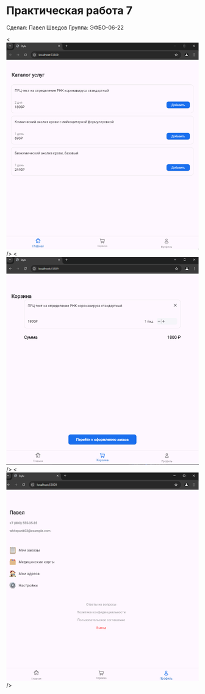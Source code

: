 # Практическая работа 7

Сделал: Павел Шведов
Группа: ЭФБO-06-22

<![img.png](img.png) />
<![img_1.png](img_1.png)/>
<![img_2.png](img_2.png)/>
